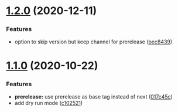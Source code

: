 # [1.2.0](https://github.com/cbhq/docker-semver-tags/compare/v1.1.0...v1.2.0) (2020-12-11)


### Features

* option to skip version but keep channel for prerelease ([bec8439](https://github.com/cbhq/docker-semver-tags/commit/bec8439c739037d4d8311060cddc4d46d83934a9))

# [1.1.0](https://github.com/metroline/docker-semver-tags/compare/v1.0.0...v1.1.0) (2020-10-22)


### Features

* **prerelease:** use prerelease as base tag instead of next ([017c45c](https://github.com/metroline/docker-semver-tags/commit/017c45ce6116d090f0968dd9a31745c963b0502b))
* add dry run mode ([c102521](https://github.com/metroline/docker-semver-tags/commit/c10252107977762da40f52d4d96bd8f89cbcd04c))
